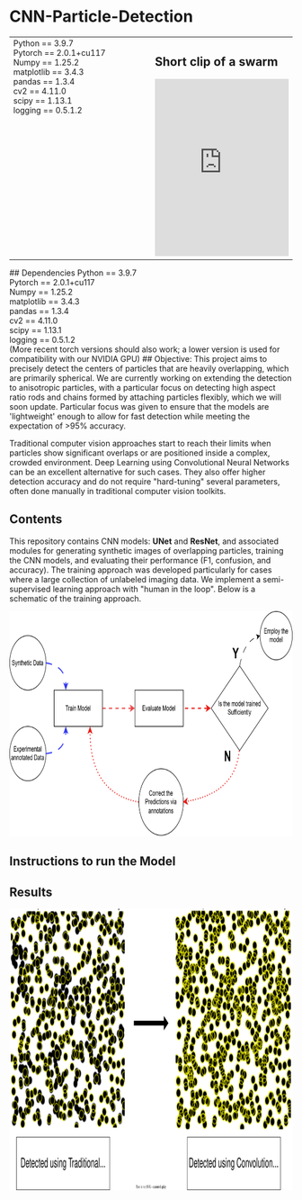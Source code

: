 
# CNN-Particle-Detection

 <table width="100%" cellspacing="0" cellpadding="10">
        <tr>
            <!-- Left Column: Text Content -->
            <td width="50%" valign="top">
            Python       == 3.9.7 <br>
            Pytorch      == 2.0.1+cu117<br>
            Numpy        == 1.25.2<br>
            matplotlib   == 3.4.3<br>
            pandas       == 1.3.4<br>
            cv2          == 4.11.0<br>
            scipy        == 1.13.1<br>
            logging      == 0.5.1.2<br>
            </td>
            <!-- Right Column: Video Embed -->
            <td width="50%" valign="top">
                <h2>Short clip of a swarm</h2>
                <iframe width="100%" height="315" src="https://github.com/Samadarshi-Maity/CNN-Particle-Detection/raw/main/Images_description/Roger_data.avi" frameborder="0" allowfullscreen></iframe>
            </td>
        </tr>
    </table>
## Dependencies
Python       == 3.9.7 <br>
Pytorch      == 2.0.1+cu117<br>
Numpy        == 1.25.2<br>
matplotlib   == 3.4.3<br>
pandas       == 1.3.4<br>
cv2          == 4.11.0<br>
scipy        == 1.13.1<br>
logging      == 0.5.1.2<br>
 (More recent torch versions should also work; a lower version is used for compatibility with our NVIDIA GPU)
## Objective:
This project aims to precisely detect the centers of particles that are heavily overlapping, which are primarily spherical. We are currently working on extending the detection to anisotropic particles, with a particular focus on detecting high aspect ratio rods and chains formed by attaching particles flexibly, which we will soon update. Particular focus was given to ensure that the models are 'lightweight' enough to allow for fast detection while meeting the expectation of >95% accuracy.  

Traditional computer vision approaches start to reach their limits when particles show significant overlaps or are positioned inside a complex, crowded environment. Deep Learning using Convolutional Neural Networks can be an excellent alternative for such cases. They also offer higher detection accuracy and do not require "hard-tuning" several parameters, often done manually in traditional computer vision toolkits. 

## Contents 
This repository contains CNN models: <b>UNet</b> and <b>ResNet</b>, and associated modules for generating synthetic images of overlapping particles, training the CNN models, and evaluating their performance (F1, confusion, and accuracy). The training approach was developed particularly for cases where a large collection of unlabeled imaging data. We implement a semi-supervised learning approach with "human in the loop". Below is a schematic of the training approach.
<p align="center">
<img src="https://github.com/Samadarshi-Maity/CNN-Particle-Detection/raw/main/Images_description/Training_CNN.svg" alt="Description of the image" style="height: 400px; width: auto;" />
</p>

## Instructions to run the Model


## Results

<p align="center">
<img src="https://github.com/Samadarshi-Maity/CNN-Particle-Detection/raw/main/Images_description/improvement.svg" alt="Description of the image" style="height: 500px; width: auto;" />
</p>


